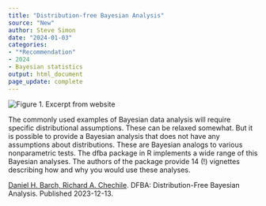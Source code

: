 ```yaml
---
title: "Distribution-free Bayesian Analysis"
source: "New"
author: Steve Simon
date: "2024-01-03"
categories:
- "*Recommendation"
- 2024
- Bayesian statistics
output: html_document
page_update: complete
---
```


![Figure 1. Excerpt from website](http://www.pmean.com/new-images/24/distribution-free-bayesian-analysis-01.png)

<div class="notes">

The commonly used examples of Bayesian data analysis will require specific distributional assumptions. These can be relaxed somewhat. But it is possible to provide a Bayesian analysis that does not have any assumptions about distributions. These are Bayesian analogs to various nonparametric tests. The dfba package in R implements a wide range of this Bayesian analyses. The authors of the package provide 14 (!) vignettes describing how and why you would use these analyses.

[Daniel H. Barch, Richard A. Chechile][bar1]. DFBA: Distribution-Free Bayesian Analysis. Published 2023-12-13.

[bar1]: https://CRAN.R-project.org/package=DFBA

</div>
